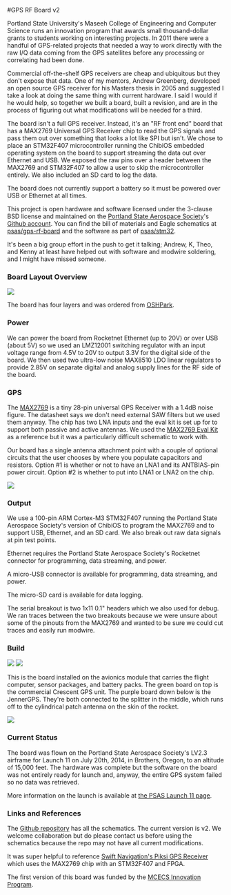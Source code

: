 #GPS RF Board v2

Portland State University's Maseeh College of Engineering and Computer Science runs an innovation program that awards small thousand-dollar grants to students working on interesting projects. In 2011 there were a handful of GPS-related projects that needed a way to work directly with the raw I/Q data coming from the GPS satellites before any processing or correlating had been done. 

Commercial off-the-shelf GPS receivers are cheap and ubiquitous but they don't expose that data. One of my mentors, Andrew Greenberg, developed an open source GPS receiver for his Masters thesis in 2005 and suggested I take a look at doing the same thing with current hardware. I said I would if he would help, so together we built a board, built a revision, and are in the process of figuring out what modifications will be needed for a third.

The board isn't a full GPS receiver. Instead, it's an "RF front end" board that has a MAX2769 Universal GPS Receiver chip to read the GPS signals and pass them out over something that looks a lot like SPI but isn't. We chose to place an STM32F407 microcontroller running the ChibiOS embedded operating system on the board to support streaming the data out over Ethernet and USB. We exposed the raw pins over a header between the MAX2769 and STM32F407 to allow a user to skip the microcontroller entirely. We also included an SD card to log the data.

The board does not currently support a battery so it must be powered over USB or Ethernet at all times. 

This project is open hardware and software licensed under the 3-clause BSD license and maintained on the <a href="http://psas.pdx.edu/">Portland State Aerospace Society</a>'s <a href="http://github.com/psas/">Github account</a>. You can find the bill of materials and Eagle schematics at <a href="http://github.com/psas/gps-rf-board/">psas/gps-rf-board</a> and the software as part of <a href="http://githbu.com/psas/stm32/">psas/stm32</a>.

It's been a big group effort in the push to get it talking; Andrew, K, Theo, and Kenny at least have helped out with software and modwire soldering, and I might have missed someone. 

<h3>Board Layout Overview</h3>

<img src="https://jenner.smugmug.com/GPS-RF-Front-end-Board-v2/n-zhpGMw/i-DvFrPxH/0/O/i-DvFrPxH.png">

The board has four layers and was ordered from <a href="http://oshpark.com">OSHPark</a>.

<h3>Power</h3>

We can power the board from Rocketnet Ethernet (up to 20V) or over USB (about 5V) so we used an LMZ12001 switching regulator with an input voltage range from 4.5V to 20V to output 3.3V for the digital side of the board. We then used two ultra-low noise MAX8510 LDO linear regulators to provide 2.85V on separate digital and analog supply lines for the RF side of the board. 

<h3>GPS</h3>

The <a href="http://datasheets.maximintegrated.com/en/ds/MAX2769.pdf">MAX2769</a> is a tiny 28-pin universal GPS Receiver with a 1.4dB noise figure. The datasheet says we don't need external SAW filters but we used them anyway. The chip has two LNA inputs and the eval kit is set up for to support both passive and active antennas. We used the <a href="http://datasheets.maximintegrated.com/en/ds/MAX2769EVKIT.pdf">MAX2769 Eval Kit</a> as a reference but it was a particularly difficult schematic to work with.

Our board has a single antenna attachment point with a couple of optional circuits that the user chooses by where you populate capacitors and resistors. Option #1 is whether or not to have an LNA1 and its ANTBIAS-pin power circuit. Option #2 is whether to put into LNA1 or LNA2 on the chip.  

<img src="https://jenner.smugmug.com/GPS-RF-Front-end-Board-v2/n-zhpGMw/i-wH5p8xF/0/X3/i-wH5p8xF-X3.png">

<h3>Output</h3>

We use a 100-pin ARM Cortex-M3 STM32F407 running the Portland State Aerospace Society's version of ChibiOS to program the MAX2769 and to support USB, Ethernet, and an SD card. We also break out raw data signals at pin test points.

Ethernet requires the Portland State Aerospace Society's Rocketnet connector for programming, data streaming, and power. 

A micro-USB connector is available for programming, data streaming, and power. 

The micro-SD card is available for data logging.

The serial breakout is two 1x11 0.1" headers which we also used for debug. We ran traces between the two breakouts because we were unsure about some of the pinouts from the MAX2769 and wanted to be sure we could cut traces and easily run modwire. 

<h3>Build</h3>

<img src="https://jenner.smugmug.com/GPS-RF-Front-end-Board-v2/n-zhpGMw/i-brvpX2t/0/O/i-brvpX2t.png">

<img src="https://jenner.smugmug.com/GPS-RF-Front-end-Board-v2/n-zhpGMw/i-VbmNKDw/0/O/i-VbmNKDw.png">

This is the board installed on the avionics module that carries the flight computer, sensor packages, and battery packs. The green board on top is the commercial Crescent GPS unit. The purple board down below is the JennerGPS. They're both connected to the splitter in the middle, which runs off to the cylindrical patch antenna on the skin of the rocket. 

<img class="vertimg" src="https://jenner.smugmug.com/GPS-RF-Front-end-Board-v2/n-zhpGMw/i-pK3whC3/0/O/i-pK3whC3.png">

<h3>Current Status</h3>

The board was flown on the Portland State Aerospace Society's LV2.3 airframe for Launch 11 on July 20th, 2014, in Brothers, Oregon, to an altitude of 15,000 feet. The hardware was complete but the software on the board was not entirely ready for launch and, anyway, the entire GPS system failed so no data was retrieved. 

More information on the launch is available at <a href="http://psas.pdx.edu/launch11/">the PSAS Launch 11 page</a>.

<h3>Links and References</h3>

The <a href="http://github.com/psas/gps-rf-board/">Github repository</a> has all the schematics. The current version is v2. We welcome collaboration but do please contact us before using the schematics because the repo may not have all current modifications. 

It was super helpful to reference <a href="http://swift-nav.com/piksi.html">Swift Navigation's Piksi GPS Receiver</a> which uses the MAX2769 chip with an STM32F407 and FPGA.

The first version of this board was funded by the <a href="http://www.pdx.edu/cecs/innovation-program">MCECS Innovation Program</a>.
